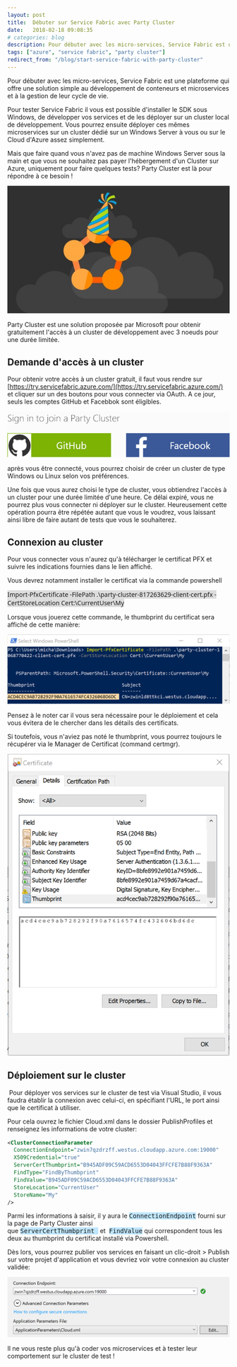 ```yaml
---
layout: post
title:  Débuter sur Service Fabric avec Party Cluster
date:   2018-02-18 09:08:35
# categories: blog
description: Pour débuter avec les micro-services, Service Fabric est une plateforme qui offre une solution simple au développement de conteneurs et microservices et à la gestion de leur cycle de vie. Mais que faire quand vous n'avez pas de machine Windows Server sous la main et que vous ne souhaitez pas payer l'hébergement d'un Cluster sur Azure, uniquement pour faire quelques tests? Party Cluster est là pour répondre à ce besoin !
tags: ["azure", "service fabric", "party cluster"]
redirect_from: "/blog/start-service-fabric-with-party-cluster"
---
```


Pour débuter avec les micro-services, Service Fabric est une plateforme qui offre une solution simple au développement de conteneurs et microservices et à la gestion de leur cycle de vie.

Pour tester Service Fabric il vous est possible d'installer le SDK sous Windows, de développer vos services et de les déployer sur un cluster local de développement. Vous pourrez ensuite déployer ces mêmes microservices sur un cluster dédié sur un Windows Server à vous ou sur le Cloud d'Azure assez simplement.

Mais que faire quand vous n'avez pas de machine Windows Server sous la main et que vous ne souhaitez pas payer l'hébergement d'un Cluster sur Azure, uniquement pour faire quelques tests? Party Cluster est là pour répondre à ce besoin !

![](/assets/img/posts/partycluster-background.jpg)

Party Cluster est une solution proposée par Microsoft pour obtenir gratuitement l'accès à un cluster de développement avec 3 noeuds pour une durée limitée.

## Demande d'accès à un cluster

Pour obtenir votre accès à un cluster gratuit, il faut vous rendre sur [https://try.servicefabric.azure.com/](https://try.servicefabric.azure.com/) et cliquer sur un des boutons pour vous connecter via OAuth. A ce jour, seuls les comptes GitHub et Facebbok sont éligibles.

![](/assets/img/posts/oauth.png)

après vous être connecté, vous pourrez choisir de créer un cluster de type Windows ou Linux selon vos préférences.

Une fois que vous aurez choisi le type de cluster, vous obtiendrez l'accès à un cluster pour une durée limitée d'une heure. Ce délai expiré, vous ne pourrez plus vous connecter ni déployer sur le cluster. Heureusement cette opération pourra être répétée autant que vous le voudrez, vous laissant ainsi libre de faire autant de tests que vous le souhaiterez.

## Connexion au cluster

Pour vous connecter vous n'aurez qu'à télécharger le certificat PFX et suivre les indications fournies dans le lien affiché.

Vous devrez notamment installer le certificat via la commande powershell

<span style="font-family: 'Segoe UI', 'Segoe WP', Tahoma, Arial, sans-serif; background-color: #dddddd;">Import-PfxCertificate -FilePath .\party-cluster-817263629-client-cert.pfx -CertStoreLocation Cert:\CurrentUser\My</span>

Lorsque vous jouerez cette commande, le thumbprint du certificat sera affiché de cette manière:

![](/assets/img/posts/pfx_ps_import.png)

Pensez à le noter car il vous sera nécessaire pour le déploiement et cela vous évitera de le chercher dans les détails des certificats.

Si toutefois, vous n'aviez pas noté le thumbprint, vous pourrez toujours le récupérer via le Manager de Certificat (command certmgr).

![](/assets/img/posts/certificate_thumprint.png)

## Déploiement sur le cluster

 Pour déployer vos services sur le cluster de test via Visual Studio, il vous faudra établir la connexion avec celui-ci, en spécifiant l'URL, le port ainsi que le certificat à utiliser.

Pour cela ouvrez le fichier Cloud.xml dans le dossier PublishProfiles et renseignez les informations de votre cluster:

```xml
<ClusterConnectionParameter
  ConnectionEndpoint="zwin7qzdrzff.westus.cloudapp.azure.com:19000"
  X509Credential="true"
  ServerCertThumbprint="B945ADF09C59ACD6553D04043FFCFE7B88F9363A"
  FindType="FindByThumbprint"
  FindValue="B945ADF09C59ACD6553D04043FFCFE7B88F9363A"
  StoreLocation="CurrentUser"
  StoreName="My"
/>
```

Parmi les informations à saisir, il y aura le <span style="font-family: monospace; background-color: #bfe6ff;">ConnectionEndpoint</span> fourni sur la page de Party Cluster ainsi que <span style="background-color: #bfe6ff; font-family: monospace;">ServerCertThumbprint </span> et  <span style="background-color: #bfe6ff; font-family: monospace;">FindValue</span> qui correspondent tous les deux au thumbprint du certificat installé via Powershell.

Dès lors, vous pourrez publier vos services en faisant un clic-droit > Publish sur votre projet d'application et vous devriez voir votre connexion au cluster validée:

![](/assets/img/posts/vs-publish.png)

Il ne vous reste plus qu'à coder vos microservices et à tester leur comportement sur le cluster de test !